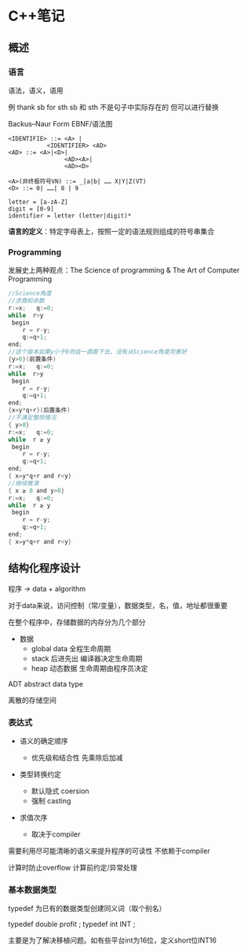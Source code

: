 # C++笔记

## 概述

### 语言

语法，语义，语用

例 thank sb for sth sb 和 sth 不是句子中实际存在的 但可以进行替换

Backus–Naur Form EBNF/语法图

```
<IDENTIFIE> ::= <A> |
	       <IDENTIFIER> <AD> 
<AD> ::= <A>|<D>|
                <AD><A>|
                <AD><D>
 
<A>(非终极符号VN) ::= _|a|b| …… X|Y|Z(VT)
<D> ::= 0| ……| 8 | 9 

letter = [a-zA-Z]
digit = [0-9]
identifier = letter (letter|digit)*
```

**语言的定义**：特定字母表上，按照一定的语法规则组成的符号串集合

### Programming

发展史上两种观点：The Science of programming & The Art of Computer Programming

```java
//Science角度
//求商和余数
r:=x;   q:=0;
while  r>y 
 begin
    r = r-y;
    q:=q+1;
end;
//这个版本如果y小于0则会一直跑下去，没有从Science角度完善好
{y>0}(前置条件)
r:=x;   q:=0;
while  r>y 
 begin
    r = r-y;
    q:=q+1;
end;
{x=y*q+r}(后置条件)
//不满足整除情况
{ y>0}
r:=x;   q:=0;
while  r ≥ y 
 begin
    r = r-y;
    q:=q+1;
end;
{ x=y*q+r and r<y}
//继续推演
{ x ≥ 0 and y>0}
r:=x;   q:=0;
while  r ≥ y 
 begin
    r = r-y;
    q:=q+1;
end;
{ x=y*q+r and r<y}
```

## 结构化程序设计

程序 -> data + algorithm

对于data来说，访问控制（常/变量），数据类型，名，值，地址都很重要

在整个程序中，存储数据的内存分为几个部分

* 数据
  * global data 全程生命周期
  * stack 后进先出 编译器决定生命周期
  * heap 动态数据 生命周期由程序员决定

ADT abstract data type 

离散的存储空间

### 表达式

* 语义的确定顺序
  * 优先级和结合性 先乘除后加减

* 类型转换约定
  * 默认隐式 coersion
  * 强制 casting 

* 求值次序
  * 取决于compiler

需要利用尽可能清晰的语义来提升程序的可读性 不依赖于compiler

计算时防止overflow 计算前约定/异常处理

### 基本数据类型

typedef 为已有的数据类型创建同义词（取个别名）

typedef double profit ;
typedef int INT ;

主要是为了解决移植问题。如有些平台int为16位，定义short位INT16